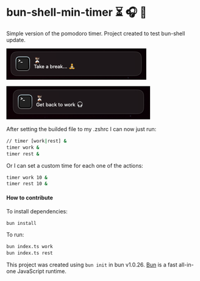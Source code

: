 # bun-shell-min-timer ⏳ 🎧 🧘

Simple version of the pomodoro timer. Project created to test bun-shell update.

![rest](https://github.com/marcosrjjunior/bun-shell-min-timer/blob/main/assets/rest-output.png?raw=true)

![work](https://github.com/marcosrjjunior/bun-shell-min-timer/blob/main/assets/work-output.png?raw=true)

After setting the builded file to my .zshrc I can now just run:

```sh
// timer [work|rest] &
timer work &
timer rest &
```

Or I can set a custom time for each one of the actions:

```sh
timer work 10 &
timer rest 10 &
```

#### How to contribute

To install dependencies:

```bash
bun install
```

To run:

```bash
bun index.ts work
bun index.ts rest
```

This project was created using `bun init` in bun v1.0.26. [Bun](https://bun.sh) is a fast all-in-one JavaScript runtime.
